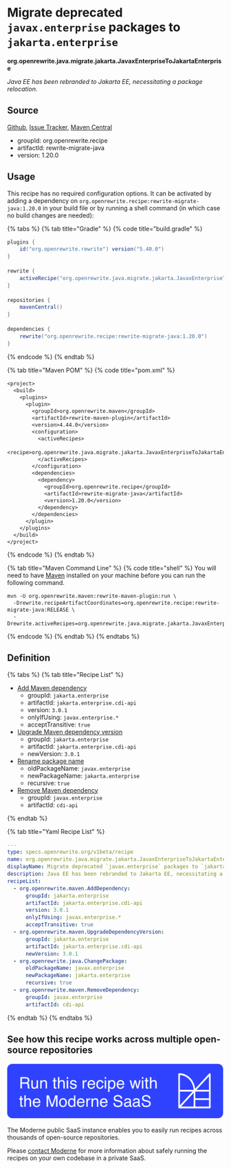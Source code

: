 # Migrate deprecated `javax.enterprise` packages to `jakarta.enterprise`

**org.openrewrite.java.migrate.jakarta.JavaxEnterpriseToJakartaEnterprise**

_Java EE has been rebranded to Jakarta EE, necessitating a package relocation._

## Source

[Github](https://github.com/openrewrite/rewrite-migrate-java/blob/main/src/main/resources/META-INF/rewrite/jakarta-ee-9.yml), [Issue Tracker](https://github.com/openrewrite/rewrite-migrate-java/issues), [Maven Central](https://central.sonatype.com/artifact/org.openrewrite.recipe/rewrite-migrate-java/1.20.0/jar)

* groupId: org.openrewrite.recipe
* artifactId: rewrite-migrate-java
* version: 1.20.0


## Usage

This recipe has no required configuration options. It can be activated by adding a dependency on `org.openrewrite.recipe:rewrite-migrate-java:1.20.0` in your build file or by running a shell command (in which case no build changes are needed): 

{% tabs %}
{% tab title="Gradle" %}
{% code title="build.gradle" %}
```groovy
plugins {
    id("org.openrewrite.rewrite") version("5.40.0")
}

rewrite {
    activeRecipe("org.openrewrite.java.migrate.jakarta.JavaxEnterpriseToJakartaEnterprise")
}

repositories {
    mavenCentral()
}

dependencies {
    rewrite("org.openrewrite.recipe:rewrite-migrate-java:1.20.0")
}
```
{% endcode %}
{% endtab %}

{% tab title="Maven POM" %}
{% code title="pom.xml" %}
```markup
<project>
  <build>
    <plugins>
      <plugin>
        <groupId>org.openrewrite.maven</groupId>
        <artifactId>rewrite-maven-plugin</artifactId>
        <version>4.44.0</version>
        <configuration>
          <activeRecipes>
            <recipe>org.openrewrite.java.migrate.jakarta.JavaxEnterpriseToJakartaEnterprise</recipe>
          </activeRecipes>
        </configuration>
        <dependencies>
          <dependency>
            <groupId>org.openrewrite.recipe</groupId>
            <artifactId>rewrite-migrate-java</artifactId>
            <version>1.20.0</version>
          </dependency>
        </dependencies>
      </plugin>
    </plugins>
  </build>
</project>
```
{% endcode %}
{% endtab %}

{% tab title="Maven Command Line" %}
{% code title="shell" %}
You will need to have [Maven](https://maven.apache.org/download.cgi) installed on your machine before you can run the following command.

```shell
mvn -U org.openrewrite.maven:rewrite-maven-plugin:run \
  -Drewrite.recipeArtifactCoordinates=org.openrewrite.recipe:rewrite-migrate-java:RELEASE \
  -Drewrite.activeRecipes=org.openrewrite.java.migrate.jakarta.JavaxEnterpriseToJakartaEnterprise
```
{% endcode %}
{% endtab %}
{% endtabs %}


## Definition

{% tabs %}
{% tab title="Recipe List" %}
* [Add Maven dependency](../../../maven/adddependency.md)
  * groupId: `jakarta.enterprise`
  * artifactId: `jakarta.enterprise.cdi-api`
  * version: `3.0.1`
  * onlyIfUsing: `javax.enterprise.*`
  * acceptTransitive: `true`
* [Upgrade Maven dependency version](../../../maven/upgradedependencyversion.md)
  * groupId: `jakarta.enterprise`
  * artifactId: `jakarta.enterprise.cdi-api`
  * newVersion: `3.0.1`
* [Rename package name](../../../java/changepackage.md)
  * oldPackageName: `javax.enterprise`
  * newPackageName: `jakarta.enterprise`
  * recursive: `true`
* [Remove Maven dependency](../../../maven/removedependency.md)
  * groupId: `javax.enterprise`
  * artifactId: `cdi-api`

{% endtab %}

{% tab title="Yaml Recipe List" %}
```yaml
---
type: specs.openrewrite.org/v1beta/recipe
name: org.openrewrite.java.migrate.jakarta.JavaxEnterpriseToJakartaEnterprise
displayName: Migrate deprecated `javax.enterprise` packages to `jakarta.enterprise`
description: Java EE has been rebranded to Jakarta EE, necessitating a package relocation.
recipeList:
  - org.openrewrite.maven.AddDependency:
      groupId: jakarta.enterprise
      artifactId: jakarta.enterprise.cdi-api
      version: 3.0.1
      onlyIfUsing: javax.enterprise.*
      acceptTransitive: true
  - org.openrewrite.maven.UpgradeDependencyVersion:
      groupId: jakarta.enterprise
      artifactId: jakarta.enterprise.cdi-api
      newVersion: 3.0.1
  - org.openrewrite.java.ChangePackage:
      oldPackageName: javax.enterprise
      newPackageName: jakarta.enterprise
      recursive: true
  - org.openrewrite.maven.RemoveDependency:
      groupId: javax.enterprise
      artifactId: cdi-api

```
{% endtab %}
{% endtabs %}

## See how this recipe works across multiple open-source repositories

[![Moderne Link Image](/.gitbook/assets/ModerneRecipeButton.png)](https://public.moderne.io/recipes/org.openrewrite.java.migrate.jakarta.JavaxEnterpriseToJakartaEnterprise)

The Moderne public SaaS instance enables you to easily run recipes across thousands of open-source repositories.

Please [contact Moderne](https://moderne.io/product) for more information about safely running the recipes on your own codebase in a private SaaS.

